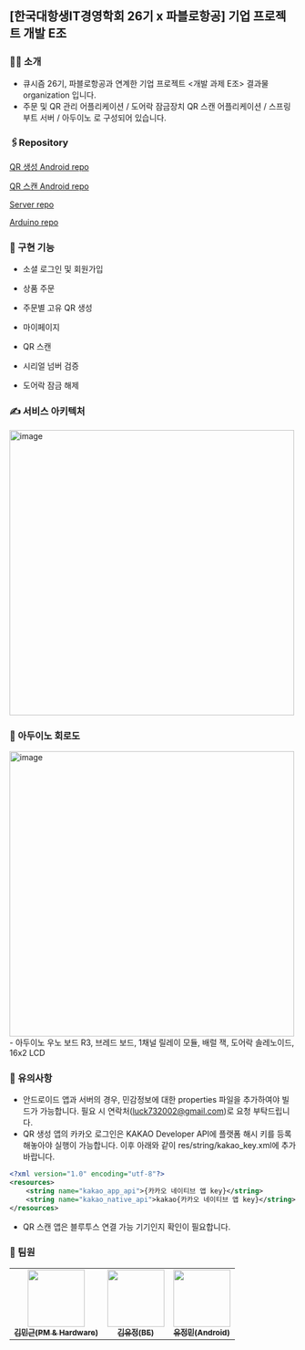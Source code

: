## [한국대항생IT경영학회 26기 x 파블로항공] 기업 프로젝트 개발 E조

### 🙋‍♀️ 소개
- 큐시즘 26기, 파블로항공과 연계한 기업 프로젝트 <개발 과제 E조> 결과물 organization 입니다.
- 주문 및 QR 관리 어플리케이션 / 도어락 잠금장치 QR 스캔 어플리케이션 / 스프링부트 서버 / 아두이노 로 구성되어 있습니다.

### 🖇Repository
[QR 생성 Android repo](https://github.com/Kusitms-pabloAir/Pablo-air-assignment-android)

[QR 스캔 Android repo](https://github.com/Kusitms-pabloAir/Pablo-air-assignment-qr-scan)

[Server repo](https://github.com/Kusitms-pabloAir/Pablo-air-assignment-backend)

[Arduino repo](https://github.com/Kusitms-pabloAir/Pablo-air-assignment-arduino)

### 📂 구현 기능 

- 소셜 로그인 및 회원가입
- 상품 주문
- 주문별 고유 QR 생성
- 마이페이지

- QR 스캔
- 시리얼 넘버 검증
- 도어락 잠금 해제

### ✍️ 서비스 아키텍처
<img width="500" alt="image" src="https://user-images.githubusercontent.com/78305431/192707767-11baa0f7-8e70-45b5-a35e-96b49d90b2ae.png">

### 🔌 아두이노 회로도
<img width="500" alt="image" src="https://user-images.githubusercontent.com/78305431/192709363-b93a0db8-4cf0-4d06-b1a0-c7235d19f18b.png">
- 아두이노 우노 보드 R3, 브레드 보드, 1채널 릴레이 모듈, 배럴 잭, 도어락 솔레노이드, 16x2 LCD

### 🔎 유의사항
- 안드로이드 앱과 서버의 경우, 민감정보에 대한 properties 파일을 추가하여야 빌드가 가능합니다. 필요 시 연락처(luck732002@gmail.com)로 요청 부탁드립니다.
- QR 생성 앱의 카카오 로그인은 KAKAO Developer API에 플랫폼 해시 키를 등록해놓아야 실행이 가능합니다. 이후 아래와 같이 res/string/kakao_key.xml에 추가 바랍니다.
```XML
<?xml version="1.0" encoding="utf-8"?>
<resources>
    <string name="kakao_app_api">{카카오 네이티브 앱 key}</string>
    <string name="kakao_native_api">kakao{카카오 네이티브 앱 key}</string>
</resources>
```
- QR 스캔 앱은 블루투스 연결 가능 기기인지 확인이 필요합니다.

### 👤 팀원
<table>
<tr>
    <td align="center"><a href="https://github.com/mingeun0507"><img src="https://user-images.githubusercontent.com/78305431/192702338-c4af9806-a392-4d9f-bcd2-2f64775e5529.png" width="100px;" alt=""/><br /><sub><b>김민근(PM & Hardware)</b></sub></a><br /></td>
    <td align="center"><a href="https://github.com/yujeongkimm"><img src="https://user-images.githubusercontent.com/78305431/192702485-89bef3c7-a970-4b54-8442-f9bd0dff110c.png" width="100px;" alt=""/><br /><sub><b>김유정(BE)</b></sub></a><br /></td>
    <td align="center"><a href="https://github.com/Jeongminyooa"><img src="https://user-images.githubusercontent.com/78305431/192702617-d1ff035f-4b32-45ed-bb11-6b30c685be62.png" width="100px;" alt=""/><br /><sub><b>유정민(Android)</b></sub></a><br /></td>
<tr>
</table>


